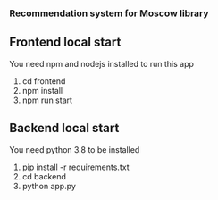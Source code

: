 ### Recommendation system for Moscow library

## Frontend local start

You need npm and nodejs installed to run this app

1. cd frontend
2. npm install
3. npm run start

## Backend local start

You need python 3.8 to be installed

1. pip install -r requirements.txt
2. cd backend
3. python app.py
